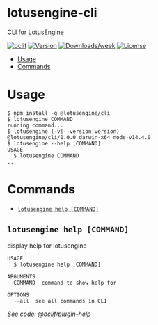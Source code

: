 lotusengine-cli
===============

CLI for LotusEngine

[![oclif](https://img.shields.io/badge/cli-oclif-brightgreen.svg)](https://oclif.io)
[![Version](https://img.shields.io/npm/v/lotusengine-cli.svg)](https://npmjs.org/package/lotusengine-cli)
[![Downloads/week](https://img.shields.io/npm/dw/lotusengine-cli.svg)](https://npmjs.org/package/lotusengine-cli)
[![License](https://img.shields.io/npm/l/lotusengine-cli.svg)](https://github.com/@lotusengine/cli/blob/master/package.json)

<!-- toc -->
* [Usage](#usage)
* [Commands](#commands)
<!-- tocstop -->
# Usage
<!-- usage -->
```sh-session
$ npm install -g @lotusengine/cli
$ lotusengine COMMAND
running command...
$ lotusengine (-v|--version|version)
@lotusengine/cli/0.0.0 darwin-x64 node-v14.4.0
$ lotusengine --help [COMMAND]
USAGE
  $ lotusengine COMMAND
...
```
<!-- usagestop -->
# Commands
<!-- commands -->
* [`lotusengine help [COMMAND]`](#lotusengine-help-command)

## `lotusengine help [COMMAND]`

display help for lotusengine

```
USAGE
  $ lotusengine help [COMMAND]

ARGUMENTS
  COMMAND  command to show help for

OPTIONS
  --all  see all commands in CLI
```

_See code: [@oclif/plugin-help](https://github.com/oclif/plugin-help/blob/v3.2.2/src/commands/help.ts)_
<!-- commandsstop -->
